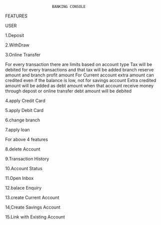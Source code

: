 
                         BANKING CONSOLE
                         
FEATURES

USER

1.Deposit

2.WithDraw

3.Online Transfer

For every transaction there are limits based on account type
Tax will be debited for every transactions and that tax will be added branch reserve amount and branch profit amount 
For Current account extra amount can credited even if the balance is low, not for savings account
Extra credited amount will be added as debt amount when that account receive money through depost or online transfer debt amount will be debited

4.apply Credit Card

5.apply Debit Card

6.change branch

7.apply loan

For above 4 features

8.delete Account

9.Transaction History

10.Account Status

11.Open Inbox

12.balace Enquiry

13.create Current Account

14,Create Savings Account

15.Link with Existing Account


